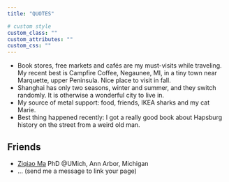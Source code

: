 ```yaml
---
title: "QUOTES"

# custom style
custom_class: "" 
custom_attributes: "" 
custom_css: ""
---
```

- Book stores, free markets and cafés are my must-visits while traveling. My recent best is Campfire Coffee, Negaunee, MI, in a tiny town near Marquette, upper Peninsula. Nice place to visit in fall. 
- Shanghai has only two seasons, winter and summer, and they switch randomly. It is otherwise a wonderful city to live in. 
- My source of metal support: food, friends, IKEA sharks and my cat Marie. 
- Best thing happened recently: I got a really good book about Hapsburg history on the street from a weird old man.

## Friends

- <a href="https://mars-tin.github.io/">Ziqiao Ma</a> PhD @UMich, Ann Arbor, Michigan
- ... (send me a message to link your page)
